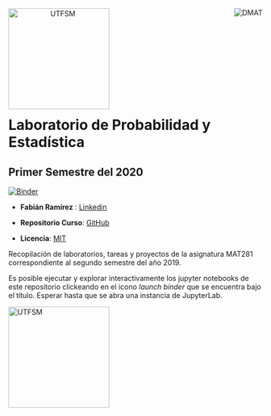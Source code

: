 <header>
<img src="https://upload.wikimedia.org/wikipedia/commons/4/47/Logo_UTFSM.png" width=200 alt="UTFSM" align="left"/>
<img src="./images/dmat.png" alt="DMAT" align="right"/>
</header>
</br></br></br></br></br>

</br>
</br>

# Laboratorio de Probabilidad y Estadística 
## Primer Semestre del 2020


[![Binder](https://mybinder.org/badge_logo.svg)](https://mybinder.org/v2/gh/Fabimath/mat281_portfolio/master?urlpath=lab)

* __Fabián Ramírez__ : [Linkedin](https://www.linkedin.com/in/fabi%C3%A1n-ram%C3%ADrez-d%C3%ADaz-955761189/)

* __Repositorio Curso__: [GitHub](https://github.com/Fabimath/mat281_portfolio)

* __Licencia__: [MIT](./LICENCE.md)


Recopilación de laboratorios, tareas y proyectos de la asignatura MAT281 correspondiente al segundo semestre del año 2019.

Es posible ejecutar y explorar interactivamente los jupyter notebooks de este repositorio clickeando en el icono _launch binder_ que se encuentra bajo el título. Esperar hasta que se abra una instancia de JupyterLab.

<img src="https://content.gnoss.ws/imagenes/Usuarios/ImagenesCKEditor/c513da9b-6419-42be-82ef-3c448a0b5a79/36c7bc05-5bc1-4266-9e1e-ee5f6ba6c312.png" width=200 alt="UTFSM" align="center"/>
